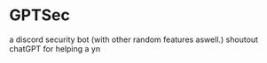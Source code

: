 # GPTSec
a discord security bot (with other random features aswell.) shoutout chatGPT for helping a yn
